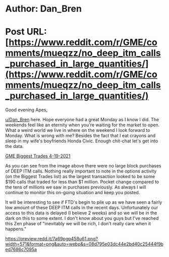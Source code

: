 # Author: Dan_Bren
# Post URL: [https://www.reddit.com/r/GME/comments/mueqzz/no_deep_itm_calls_purchased_in_large_quantities/](https://www.reddit.com/r/GME/comments/mueqzz/no_deep_itm_calls_purchased_in_large_quantities/)


Good evening Apes,

[u/Dan\_Bren](https://www.reddit.com/u/Dan_Bren/) here. Hope everyone had a great Monday as I know I did. The weekends feel like an eternity when you're waiting for the market to open. What a weird world we live in where on the weekend I look forward to Monday. What is wrong with me? Besides the fact that I eat crayons and sleep in my wife's boyfriends Honda Civic. Enough chit-chat let's get into the data.

[GME Biggest Trades 4-19-2021](https://preview.redd.it/3m4ixcq758u61.jpg?width=1222&format=pjpg&auto=webp&s=dc4cffcb273fe29903cf64b0fff98736a96380f2)

As you can see from the image above there were no large block purchases of DEEP ITM calls. Nothing really important to note in the options activity (on the Biggest Trades list) as the largest transaction looked to be some $190 calls that traded for less than $1 million. Pocket change compared to the tens of millions we saw in purchases previously. As always I will continue to monitor this on-going situation and keep you posted.

It will be interesting to see if FTD's begin to pile up as we have seen a fairly low amount of these DEEP ITM calls in the recent days. Unfortunately our access to this data is delayed (I believe 2 weeks) and so we will be in the dark on this to some extent. I don't know about you guys but I've reached this Zen phase of "inevitably we will be rich, I don't really care when it happens."

https://preview.redd.it/7a69pgp458u61.png?width=571&format=png&auto=webp&s=08d795e03dc44e2bd40c25444f9bed7686c7095a